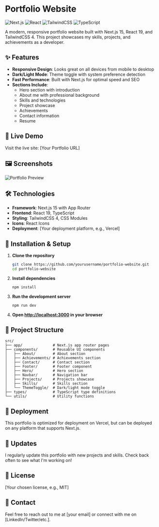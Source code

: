 # Portfolio Website

![Next.js](https://img.shields.io/badge/Next.js-15.3.1-black)
![React](https://img.shields.io/badge/React-19.0.0-blue)
![TailwindCSS](https://img.shields.io/badge/TailwindCSS-4.0-38B2AC)
![TypeScript](https://img.shields.io/badge/TypeScript-5.0-3178C6)

A modern, responsive portfolio website built with Next.js 15, React 19, and TailwindCSS 4. This project showcases my skills, projects, and achievements as a developer.

## ✨ Features

- **Responsive Design**: Looks great on all devices from mobile to desktop
- **Dark/Light Mode**: Theme toggle with system preference detection
- **Fast Performance**: Built with Next.js for optimal speed and SEO
- **Sections Include**:
  - Hero section with introduction
  - About me with professional background
  - Skills and technologies
  - Project showcase
  - Achievements
  - Contact information
  - Resume

## 🚀 Live Demo

Visit the live site: [Your Portfolio URL]

## 🖼️ Screenshots

![Portfolio Preview](screenshot-url-here)

## 🛠️ Technologies

- **Framework**: Next.js 15 with App Router
- **Frontend**: React 19, TypeScript
- **Styling**: TailwindCSS 4, CSS Modules
- **Icons**: React Icons
- **Deployment**: [Your deployment platform, e.g., Vercel]

## 🧰 Installation & Setup

1. **Clone the repository**
   ```bash
   git clone https://github.com/yourusername/portfolio-website.git
   cd portfolio-website
   ```

2. **Install dependencies**
   ```bash
   npm install
   ```

3. **Run the development server**
   ```bash
   npm run dev
   ```

4. **Open [http://localhost:3000](http://localhost:3000) in your browser**

## 📝 Project Structure

```
src/
├── app/              # Next.js app router pages
├── components/       # Reusable UI components
│   ├── About/        # About section
│   ├── Achievements/ # Achievements section
│   ├── Contact/      # Contact section
│   ├── Footer/       # Footer component
│   ├── Hero/         # Hero section
│   ├── Navbar/       # Navigation bar
│   ├── Projects/     # Projects showcase
│   ├── Skills/       # Skills section
│   └── ThemeToggle/  # Dark/light mode toggle
├── types/            # TypeScript type definitions
└── utils/            # Utility functions
```

## 🚢 Deployment

This portfolio is optimized for deployment on Vercel, but can be deployed on any platform that supports Next.js.

## 🔄 Updates

I regularly update this portfolio with new projects and skills. Check back often to see what I'm working on!

## 📄 License

[Your chosen license, e.g., MIT]

## 📧 Contact

Feel free to reach out to me at [your email] or connect with me on [LinkedIn/Twitter/etc.].
